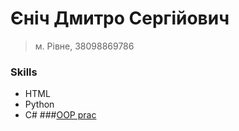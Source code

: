 # Єніч Дмитро Сергійович
>м. Рівне, 38098869786
### Skills
- HTML
- Python
- C#
###[OOP prac](https://github.com/DimaYenich?tab=repositories)
